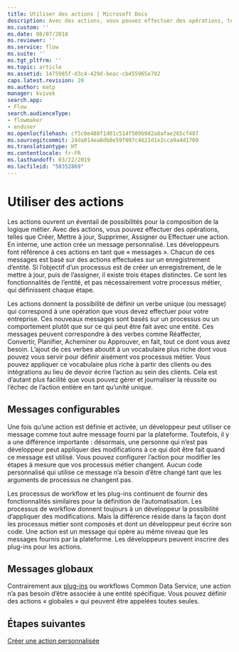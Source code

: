 ```yaml
---
title: Utiliser des actions | Microsoft Docs
description: Avec des actions, vous pouvez effectuer des opérations, telles que Créer, Mettre à jour, Supprimer, Assigner ou Effectuer une action. En interne, une action crée un message personnalisé
ms.custom: ''
ms.date: 08/07/2018
ms.reviewer: ''
ms.service: flow
ms.suite: ''
ms.tgt_pltfrm: ''
ms.topic: article
ms.assetid: 1475985f-d3c4-429d-beac-cb455965e792
caps.latest.revision: 20
ms.author: matp
manager: kvivek
search.app:
- Flow
search.audienceType:
- flowmaker
- enduser
ms.openlocfilehash: cf5c0e488f1d01c514f509b9d2a8afae265cf487
ms.sourcegitcommit: 24da014ea8db8e59f097c4622d1e2cca9a4d1709
ms.translationtype: HT
ms.contentlocale: fr-FR
ms.lasthandoff: 03/22/2019
ms.locfileid: "58352869"
---
```

# <a name="use-actions"></a>Utiliser des actions

Les actions ouvrent un éventail de possibilités pour la composition de la logique métier. Avec des actions, vous pouvez effectuer des opérations, telles que Créer, Mettre à jour, Supprimer, Assigner ou Effectuer une action. En interne, une action crée un message personnalisé. Les développeurs font référence à ces actions en tant que « messages ». Chacun de ces messages est basé sur des actions effectuées sur un enregistrement d’entité. Si l’objectif d’un processus est de créer un enregistrement, de le mettre à jour, puis de l’assigner, il existe trois étapes distinctes. Ce sont les fonctionnalités de l’entité, et pas nécessairement votre processus métier, qui définissent chaque étape.  
  
Les actions donnent la possibilité de définir un verbe unique (ou message) qui correspond à une opération que vous devez effectuer pour votre entreprise. Ces nouveaux messages sont basés sur un processus ou un comportement plutôt que sur ce qui peut être fait avec une entité. Ces messages peuvent correspondre à des verbes comme Réaffecter, Convertir, Planifier, Acheminer ou Approuver, en fait, tout ce dont vous avez besoin. L’ajout de ces verbes aboutit à un vocabulaire plus riche dont vous pouvez vous servir pour définir aisément vos processus métier. Vous pouvez appliquer ce vocabulaire plus riche à partir des clients ou des intégrations au lieu de devoir écrire l’action au sein des clients. Cela est d’autant plus facilité que vous pouvez gérer et journaliser la réussite ou l’échec de l’action entière en tant qu’unité unique.  
  
<a name="BKMK_ConfigurableMessages"></a>   
## <a name="configurable-messages"></a>Messages configurables  
 Une fois qu’une action est définie et activée, un développeur peut utiliser ce message comme tout autre message fourni par la plateforme. Toutefois, il y a une différence importante : désormais, une personne qui n’est pas développeur peut appliquer des modifications à ce qui doit être fait quand ce message est utilisé. Vous pouvez configurer l’action pour modifier les étapes à mesure que vos processus métier changent. Aucun code personnalisé qui utilise ce message n’a besoin d’être changé tant que les arguments de processus ne changent pas.  
  
 Les processus de workflow et les plug-ins continuent de fournir des fonctionnalités similaires pour la définition de l’automatisation. Les processus de workflow donnent toujours à un développeur la possibilité d’appliquer des modifications. Mais la différence réside dans la façon dont les processus métier sont composés et dont un développeur peut écrire son code. Une action est un message qui opère au même niveau que les messages fournis par la plateforme. Les développeurs peuvent inscrire des plug-ins pour les actions.  
  
<a name="BKMK_GlobalMessages"></a>   
## <a name="global-messages"></a>Messages globaux 
 
 Contrairement aux [plug-ins](/powerapps/developer/common-data-service/apply-business-logic-with-code?branch=master#create-a-plug-in) ou workflows Common Data Service, une action n’a pas besoin d’être associée à une entité spécifique. Vous pouvez définir des actions « globales » qui peuvent être appelées toutes seules.

## <a name="next-steps"></a>Étapes suivantes

[Créer une action personnalisée](create-actions.md)  
  

